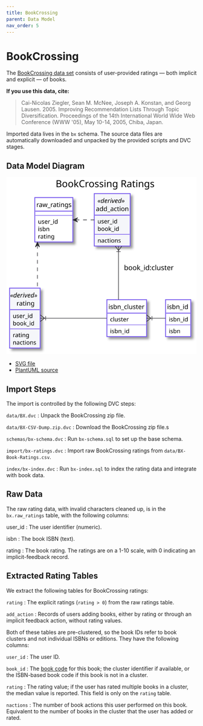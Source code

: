 ```yaml
---
title: BookCrossing
parent: Data Model
nav_order: 5
---
```


# BookCrossing

The [BookCrossing data set](http://www2.informatik.uni-freiburg.de/~cziegler/BX/) consists of user-provided
ratings — both implicit and explicit — of books.

**If you use this data, cite:**

> Cai-Nicolas Ziegler, Sean M. McNee, Joseph A. Konstan, and Georg Lausen. 2005. Improving Recommendation Lists Through Topic Diversification. Proceedings of the 14th International World Wide Web Conference (WWW '05), May 10-14, 2005, Chiba, Japan.

Imported data lives in the `bx` schema.  The source data files are automatically downloaded and unpacked by
the provided scripts and DVC stages.

## Data Model Diagram

![BookCrossing data model](bx.svg)

- [SVG file](bx.svg)
- [PlantUML source](bx.puml)

## Import Steps

The import is controlled by the following DVC steps:

`data/BX.dvc`
:   Unpack the BookCrossing zip file.

`data/BX-CSV-Dump.zip.dvc`
:   Download the BookCrossing zip file.s

`schemas/bx-schema.dvc`
:   Run `bx-schema.sql` to set up the base schema.

`import/bx-ratings.dvc`
:   Import raw BookCrossing ratings from `data/BX-Book-Ratings.csv`.

`index/bx-index.dvc`
:   Run `bx-index.sql` to index the rating data and integrate with book data.

## Raw Data

The raw rating data, with invalid characters cleaned up, is in the `bx.raw_ratings` table, with
the following columns:

user_id
:   The user identifier (numeric).

isbn
:   The book ISBN (text).

rating
:   The book rating.  The ratings are on a 1-10 scale, with 0 indicating an implicit-feedback record.

## Extracted Rating Tables

We extract the following tables for BookCrossing ratings:

`rating`
:   The explicit ratings (`rating > 0`) from the raw ratings table.

`add_action`
:   Records of users adding books, either by rating or through an implicit feedback action,
    without rating values.

Both of these tables are pre-clustered, so the book IDs refer to book clusters and not individual
ISBNs or editions.  They have the following columns:

`user_id`
:   The user ID.

`book_id`
:   The [book code](ids.html#book-codes) for this book; the cluster identifier if available, or the
    ISBN-based book code if this book is not in a cluster.

`rating`
:   The rating value; if the user has rated multiple books in a cluster, the median value is reported.
    This field is only on the `rating` table.

`nactions`
:   The number of book actions this user performed on this book.  Equivalent to the number of books in
    the cluster that the user has added or rated.

